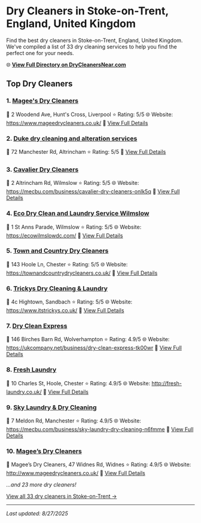 # Dry Cleaners in Stoke-on-Trent, England, United Kingdom

Find the best dry cleaners in Stoke-on-Trent, England, United Kingdom. We've compiled a list of 33 dry cleaning services to help you find the perfect one for your needs.

🌐 **[View Full Directory on DryCleanersNear.com](https://drycleanersnear.com/city/United%20Kingdom/England/Stoke-on-Trent)**

## Top Dry Cleaners

### 1. [Magee's Dry Cleaners](https://drycleanersnear.com/dryCleaner/6896abb586a2a96145ad4d1b/magee-s-dry-cleaners)
📍 2 Woodend Ave, Hunt's Cross, Liverpool
⭐ Rating: 5/5
🌐 Website: https://www.mageedrycleaners.co.uk/
🔗 [View Full Details](https://drycleanersnear.com/dryCleaner/6896abb586a2a96145ad4d1b/magee-s-dry-cleaners)

### 2. [Duke dry cleaning and alteration services](https://drycleanersnear.com/dryCleaner/6896abd486a2a96145ad4f7a/duke-dry-cleaning-and-alteration-services)
📍 72 Manchester Rd, Altrincham
⭐ Rating: 5/5
🔗 [View Full Details](https://drycleanersnear.com/dryCleaner/6896abd486a2a96145ad4f7a/duke-dry-cleaning-and-alteration-services)

### 3. [Cavalier Dry Cleaners](https://drycleanersnear.com/dryCleaner/6896abd786a2a96145ad5005/cavalier-dry-cleaners)
📍 2 Altrincham Rd, Wilmslow
⭐ Rating: 5/5
🌐 Website: https://mecbu.com/business/cavalier-dry-cleaners-onlk5q
🔗 [View Full Details](https://drycleanersnear.com/dryCleaner/6896abd786a2a96145ad5005/cavalier-dry-cleaners)

### 4. [Eco Dry Clean and Laundry Service Wilmslow](https://drycleanersnear.com/dryCleaner/6896abe086a2a96145ad5186/eco-dry-clean-and-laundry-service-wilmslow)
📍 1 St Anns Parade, Wilmslow
⭐ Rating: 5/5
🌐 Website: https://ecowilmslowdc.com/
🔗 [View Full Details](https://drycleanersnear.com/dryCleaner/6896abe086a2a96145ad5186/eco-dry-clean-and-laundry-service-wilmslow)

### 5. [Town and Country Dry Cleaners](https://drycleanersnear.com/dryCleaner/6896abe586a2a96145ad51c4/town-and-country-dry-cleaners)
📍 143 Hoole Ln, Chester
⭐ Rating: 5/5
🌐 Website: https://townandcountrydrycleaners.co.uk/
🔗 [View Full Details](https://drycleanersnear.com/dryCleaner/6896abe586a2a96145ad51c4/town-and-country-dry-cleaners)

### 6. [Trickys Dry Cleaning & Laundry](https://drycleanersnear.com/dryCleaner/6896abe986a2a96145ad51e2/trickys-dry-cleaning-laundry)
📍 4c Hightown, Sandbach
⭐ Rating: 5/5
🌐 Website: https://www.itstrickys.co.uk/
🔗 [View Full Details](https://drycleanersnear.com/dryCleaner/6896abe986a2a96145ad51e2/trickys-dry-cleaning-laundry)

### 7. [Dry Clean Express](https://drycleanersnear.com/dryCleaner/6896abae86a2a96145ad4c72/dry-clean-express)
📍 146 Birches Barn Rd, Wolverhampton
⭐ Rating: 4.9/5
🌐 Website: https://ukcompany.net/business/dry-clean-express-tk00wr
🔗 [View Full Details](https://drycleanersnear.com/dryCleaner/6896abae86a2a96145ad4c72/dry-clean-express)

### 8. [Fresh Laundry](https://drycleanersnear.com/dryCleaner/6896abaf86a2a96145ad4c90/fresh-laundry)
📍 10 Charles St, Hoole, Chester
⭐ Rating: 4.9/5
🌐 Website: http://fresh-laundry.co.uk/
🔗 [View Full Details](https://drycleanersnear.com/dryCleaner/6896abaf86a2a96145ad4c90/fresh-laundry)

### 9. [Sky Laundry & Dry Cleaning](https://drycleanersnear.com/dryCleaner/6896abcd86a2a96145ad4ea8/sky-laundry-dry-cleaning)
📍 7 Meldon Rd, Manchester
⭐ Rating: 4.9/5
🌐 Website: https://mecbu.com/business/sky-laundry-dry-cleaning-n6fmme
🔗 [View Full Details](https://drycleanersnear.com/dryCleaner/6896abcd86a2a96145ad4ea8/sky-laundry-dry-cleaning)

### 10. [Magee’s Dry Cleaners](https://drycleanersnear.com/dryCleaner/6896abd386a2a96145ad4f5b/magee-s-dry-cleaners)
📍 Magee’s Dry Cleaners, 47 Widnes Rd, Widnes
⭐ Rating: 4.9/5
🌐 Website: http://www.mageedrycleaners.co.uk/
🔗 [View Full Details](https://drycleanersnear.com/dryCleaner/6896abd386a2a96145ad4f5b/magee-s-dry-cleaners)


*...and 23 more dry cleaners!*

[View all 33 dry cleaners in Stoke-on-Trent →](https://drycleanersnear.com/city/United%20Kingdom/England/Stoke-on-Trent)

---

*Last updated: 8/27/2025*
